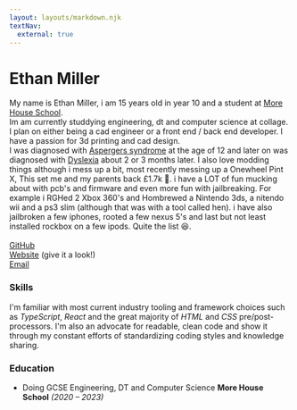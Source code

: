 ```yaml
---
layout: layouts/markdown.njk
textNav:
  external: true
---
```


# Ethan Miller
My name is Ethan Miller, i am 15 years old in year 10 and a student at [More House School](https://www.morehouseschool.co.uk). 
<br>
Im am currently studdying engineering, dt and computer science at collage.
<br>
I plan on either being a cad engineer or a front end / back end developer. I have a passion for 3d printing and cad design.
<br>
I was diagnosed with [Aspergers syndrome](https://www.autism.org.uk/advice-and-guidance/what-is-autism/asperger-syndrome) at the age of 12 and later on was diagnosed with [Dyslexia](https://www.nhs.uk/conditions/dyslexia/) about 2 or 3 months later.
I also love modding things although i mess up a bit, most recently messing up a Onewheel Pint X, This set me and my parents back £1.7k 😬. i have a LOT of fun mucking about with pcb's and firmware and even more fun with jailbreaking. For example i RGHed 2 Xbox 360's and Hombrewed a Nintendo 3ds, a nitendo wii and a ps3 slim (although that was with a tool called hen). i have also jailbroken a few iphones, rooted a few nexus 5's and last but not least installed rockbox on a few ipods. Quite the list 😆.
<br>
<br>
[GitHub](https://github.com/sudoxyz)
<br>
[Website](https://sudo404.xyz) (give it a look!)
<br>
[Email](mailto:ethanfergusmiller@gmail.com)

### Skills

I'm familiar with most current industry tooling and framework choices such as _TypeScript_, _React_ and the great majority of _HTML_ and _CSS_ pre/post-processors. I'm also an advocate for readable, clean code and show it through my constant efforts of standardizing coding styles and knowledge sharing.

### Education

- Doing GCSE Engineering, DT and Computer Science **More House School** _(2020 – 2023)_
